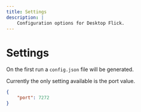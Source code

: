 ```yaml
---
title: Settings
description: |
    Configuration options for Desktop Flick.
---
```


# Settings

On the first run a `config.json` file will be generated.

Currently the only setting available is the port value.

```json
{
    "port": 7272
}

```

